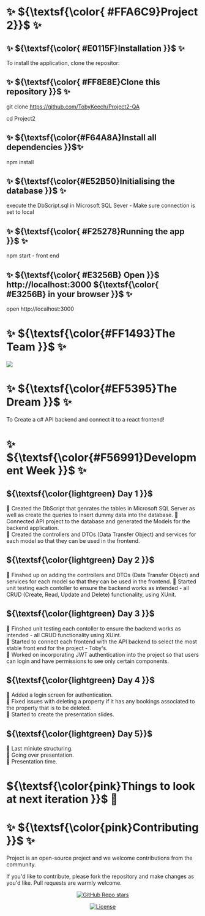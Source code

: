  #                                                       ✨ ${\textsf{\color{ #FFA6C9}Project 2}}$ ✨



## ✨  ${\textsf{\color{ #E0115F}Installation }}$  ✨
To install the application, clone the repositor: 

<!-- start: code block --> 
## ✨  ${\textsf{\color{ #FF8E8E}Clone this repository }}$  ✨ 
git clone https://github.com/TobyKeech/Project2-QA

cd Project2


## ✨  ${\textsf{\color{#F64A8A}Install all dependencies }}$✨
npm install 


## ✨ ${\textsf{\color{#E52B50}Initialising the database }}$ ✨
execute the DbScript.sql in Microsoft SQL Sever - Make sure connection is set to local 


## ✨ ${\textsf{\color{ #F25278}Running the app }}$ ✨
npm start - front end 


## ✨ ${\textsf{\color{ #E3256B} Open }}$ http://localhost:3000 ${\textsf{\color{ #E3256B} in your browser }}$ ✨
open http://localhost:3000
<!-- end:code block -->




# ✨ ${\textsf{\color{#FF1493}The Team }}$ ✨

<a href="https://github.com/TobyKeech/Project2-QA/contributors">
  <img src="https://contrib.rocks/image?repo=TobyKeech/Project2-QA" />
</a>


#  ✨ ${\textsf{\color{#EF5395}The Dream }}$ ✨
To Create a c# API backend and connect it to a react frontend!


# ✨ ${\textsf{\color{#F56991}Development Week }}$ ✨


## ${\textsf{\color{lightgreen} Day 1 }}$
🌺 Created the DbScript that genrates the tables in Microsoft SQL Server as well as create the queries to insert dummy data into the database.
🌺 Connected API project to the database and generated the Models for the backend application.      
🌺 Created the controllers and DTOs (Data Transfer Object) and services for each model so that they can be used in the frontend. 

## ${\textsf{\color{lightgreen} Day 2 }}$                       
🌺 Finshed up on adding the controllers and DTOs (Data Transfer Object) and services for each model so that they can be used in the frontend. 
🌺 Started unit testing each contoller to ensure the backend works as intended - all CRUD (Create, Read, Update and Delete) functionality, using XUnit. 

## ${\textsf{\color{lightgreen} Day 3 }}$                       
🌺 Finshed unit testing each contoller to ensure the backend works as intended - all CRUD functionality using XUint.                             
🌺 Started to connect each frontend with the API backend to select the most stable front end for the project - Toby's.           
🌺 Worked on incorporating JWT authentication into the project so that users can login and have permissions to see only certain components. 

## ${\textsf{\color{lightgreen} Day 4 }}$                       
🌺 Added a login screen for authentication.                                                                                            
🌺 Fixed issues with deleting a property if it has any bookings associated to the property that is to be deleted.                                   
🌺 Started to create the presentation slides. 

## ${\textsf{\color{lightgreen} Day 5}}$                       
🌺 Last miniute structuring.                                                                                                                                     
🌺 Going over presentation.                                                                                                                                          
🌺 Presentation time.

# ${\textsf{\color{pink}Things to look at next iteration }}$ 👀 

# ✨ ${\textsf{\color{pink}Contributing }}$ ✨ 

Project is an open-source project and we welcome contributions from the community.

If you'd like to contribute, please fork the repository and make changes as you'd like. Pull requests are warmly welcome.

<div align="center">
  <a href="https://github.com/TobyKeech/Project2-QA/stargazers"><img alt="GitHub Repo stars" src="https://img.shields.io/github/stars/TobyKeech/Project2-QA"></a>
  
  <a href="https://github.com/mfts/TobyKeech/Project2-QA/main/LICENSE"><img alt="License" src="https://img.shields.io/badge/license-AGPLv3-pink"></a>
</div>
